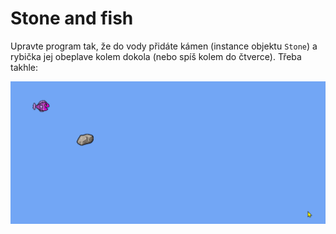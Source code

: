 # Stone and fish
Upravte program tak, že do vody přidáte kámen (instance objektu `Stone`) a rybička jej obeplave kolem dokola (nebo spíš kolem do čtverce). Třeba takhle:

![Plave ryba dokola](stone-and-fish.gif)